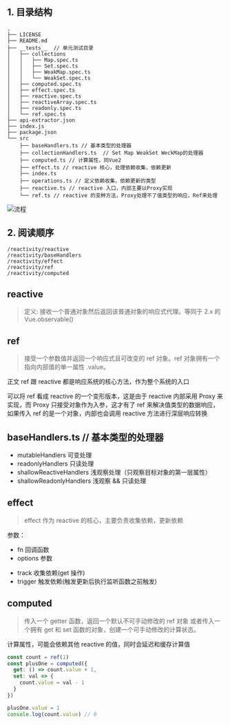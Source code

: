 ## 1. 目录结构

```tree
.
├── LICENSE
├── README.md
├── __tests__  // 单元测试目录
│   ├── collections
│   │   ├── Map.spec.ts
│   │   ├── Set.spec.ts
│   │   ├── WeakMap.spec.ts
│   │   └── WeakSet.spec.ts
│   ├── computed.spec.ts
│   ├── effect.spec.ts
│   ├── reactive.spec.ts
│   ├── reactiveArray.spec.ts
│   ├── readonly.spec.ts
│   └── ref.spec.ts
├── api-extractor.json
├── index.js
├── package.json
└── src
    ├── baseHandlers.ts // 基本类型的处理器
    ├── collectionHandlers.ts  // Set Map WeakSet WeckMap的处理器
    ├── computed.ts // 计算属性，同Vue2
    ├── effect.ts // reactive 核心，处理依赖收集，依赖更新
    ├── index.ts
    ├── operations.ts // 定义依赖收集，依赖更新的类型
    ├── reactive.ts // reactive 入口，内部主要以Proxy实现
    └── ref.ts // reactive 的变种方法，Proxy处理不了值类型的响应，Ref来处理
```

![流程](https://static.vue-js.com/c2344a60-cd86-11ea-ae44-f5d67be454e7.png)

## 2. 阅读顺序

```tree
/reactivity/reactive
/reactivity/baseHandlers
/reactivity/effect
/reactivity/ref
/reactivity/computed
```

## reactive

> 定义: 接收一个普通对象然后返回该普通对象的响应式代理。等同于 2.x 的 Vue.observable()

## ref

> 接受一个参数值并返回一个响应式且可改变的 ref 对象。ref 对象拥有一个指向内部值的单一属性 .value。

正文
ref 跟 reactive 都是响应系统的核心方法，作为整个系统的入口

可以将 ref 看成 reactive 的一个变形版本，这是由于 reactive 内部采用 Proxy 来实现，而 Proxy 只接受对象作为入参，这才有了 ref 来解决值类型的数据响应，如果传入 ref 的是一个对象，内部也会调用 reactive 方法进行深层响应转换

## baseHandlers.ts // 基本类型的处理器

- mutableHandlers 可变处理
- readonlyHandlers 只读处理
- shallowReactiveHandlers 浅观察处理（只观察目标对象的第一层属性）
- shallowReadonlyHandlers 浅观察 && 只读处理

## effect

> effect 作为 reactive 的核心，主要负责收集依赖，更新依赖

参数：

- fn 回调函数
- options 参数

* track 收集依赖(get 操作)
* trigger 触发依赖(触发更新后执行监听函数之前触发)

## computed

> 传入一个 getter 函数，返回一个默认不可手动修改的 ref 对象
> 或者传入一个拥有 get 和 set 函数的对象，创建一个可手动修改的计算状态。

计算属性，可能会依赖其他 reactive 的值，同时会延迟和缓存计算值

```js
const count = ref(1)
const plusOne = computed({
  get: () => count.value + 1,
  set: val => {
    count.value = val - 1
  }
})

plusOne.value = 1
console.log(count.value) // 0
```
